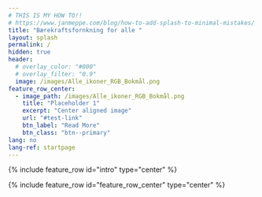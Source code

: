 ```yaml
---
# THIS IS MY HOW TO!!
# https://www.janmeppe.com/blog/how-to-add-splash-to-minimal-mistakes/
title: "Bærekraftsfornkning for alle "
layout: splash
permalink: /
hidden: true
header:
  # overlay_color: "#000"
  # overlay_filter: "0.9"
  image: /images/Alle_ikoner_RGB_Bokmål.png
feature_row_center:
  - image_path: /images/Alle_ikoner_RGB_Bokmål.png
    title: "Placeholder 1"
    excerpt: "Center aligned image"
    url: "#test-link"
    btn_label: "Read More"
    btn_class: "btn--primary"
lang: no
lang-ref: startpage
---
```


{% include feature_row id="intro" type="center" %}

{% include feature_row id="feature_row_center" type="center" %}
